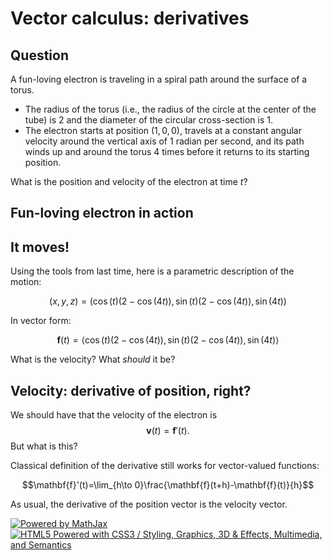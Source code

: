 Vector calculus: derivatives
============================

Question
--------

A fun-loving electron is traveling in a spiral path around the surface
of a torus.

-   The radius of the torus (i.e., the radius of the circle at the
    center of the tube) is $2$ and the diameter of the circular
    cross-section is $1$.
-   The electron starts at position $(1,0,0)$, travels at a constant
    angular velocity around the vertical axis of $1$ radian per
    second, and its path winds up and around the torus $4$ times
    before it returns to its starting position.

What is the position and velocity of the electron at time $t$?

Fun-loving electron in action
-----------------------------

It moves!
---------

Using the tools from last time, here is a parametric description of the
motion:

$$(x,y,z)=(\cos(t)(2-\cos(4t)),\sin(t)(2-\cos(4t)),\sin(4t))$$

In vector form:

$$\mathbf{f}(t)=\langle
\cos(t)(2-\cos(4t)),\sin(t)(2-\cos(4t)),\sin(4t)\rangle$$

What is the velocity? What *should* it be?

Velocity: derivative of position, right?
----------------------------------------

We should have that the velocity of the electron is $$\mathbf{v}(t)=\mathbf{f}'(t).$$ But what is this?

Classical definition of the derivative still works for vector-valued
functions:

$$\mathbf{f}'(t)=\lim_{h\to 0}\frac{\mathbf{f}(t+h)-\mathbf{f}(t)}{h}$$

As usual, the derivative of the position vector is the velocity vector.

[![Powered by
MathJax](http://www.mathjax.org/badge.gif "Powered by MathJax")](http://www.mathjax.org/)
[![HTML5 Powered with CSS3 / Styling, Graphics, 3D & Effects,
Multimedia, and
Semantics](http://www.w3.org/html/logo/badge/html5-badge-h-css3-graphics-multimedia-semantics.png "HTML5 Powered with CSS3 / Styling, Graphics, 3D & Effects, Multimedia, and Semantics")](http://www.w3.org/html/logo/)

